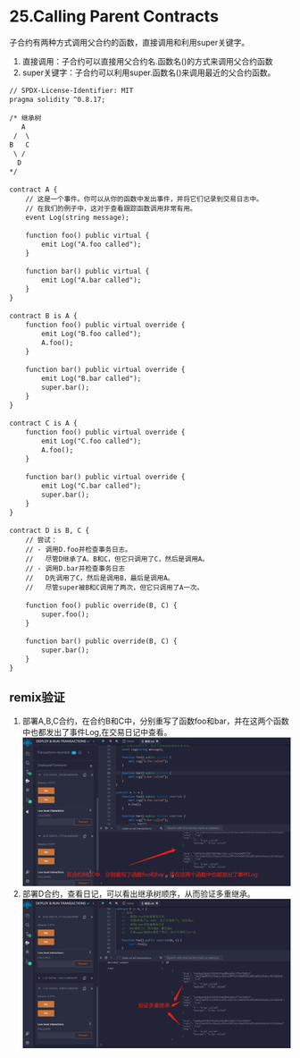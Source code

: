 # 25.Calling Parent Contracts
子合约有两种方式调用父合约的函数，直接调用和利用super关键字。
1. 直接调用：子合约可以直接用父合约名.函数名()的方式来调用父合约函数
2. super关键字：子合约可以利用super.函数名()来调用最近的父合约函数。

```solidity
// SPDX-License-Identifier: MIT
pragma solidity ^0.8.17;

/* 继承树
   A
 /  \
B   C
 \ /
  D
*/

contract A {
    // 这是一个事件。你可以从你的函数中发出事件，并将它们记录到交易日志中。
    // 在我们的例子中，这对于查看跟踪函数调用非常有用。
    event Log(string message);

    function foo() public virtual {
        emit Log("A.foo called");
    }

    function bar() public virtual {
        emit Log("A.bar called");
    }
}

contract B is A {
    function foo() public virtual override {
        emit Log("B.foo called");
        A.foo();
    }

    function bar() public virtual override {
        emit Log("B.bar called");
        super.bar();
    }
}

contract C is A {
    function foo() public virtual override {
        emit Log("C.foo called");
        A.foo();
    }

    function bar() public virtual override {
        emit Log("C.bar called");
        super.bar();
    }
}

contract D is B, C {
    // 尝试：
    // - 调用D.foo并检查事务日志。
    //   尽管D继承了A、B和C，但它只调用了C，然后是调用A。
    // - 调用D.bar并检查事务日志
    //   D先调用了C，然后是调用B，最后是调用A。
    //   尽管super被B和C调用了两次，但它只调用了A一次。

    function foo() public override(B, C) {
        super.foo();
    }

    function bar() public override(B, C) {
        super.bar();
    }
}
```

## remix验证
1. 部署A,B,C合约，在合约B和C中，分别重写了函数foo和bar，并在这两个函数中也都发出了事件Log,在交易日记中查看。
![25-1.jpg](./img/25-1.jpg)
2. 部署D合约，查看日记，可以看出继承树顺序，从而验证多重继承。
![25-2.jpg](./img/25-2.jpg)